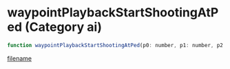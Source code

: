 # waypointPlaybackStartShootingAtPed (Category ai)

```js
function waypointPlaybackStartShootingAtPed(p0: number, p1: number, p2: boolean, p3: number): void
```

[filename](waypointPlaybackStartShootingAtPed_m.md ':include')